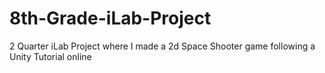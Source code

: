 # 8th-Grade-iLab-Project
2 Quarter iLab Project where I made a 2d Space Shooter game following a Unity Tutorial online
